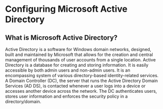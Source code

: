 <h1>Configuring Microsoft Active Directory</h1>

<h2>What is Microsoft Active Directory?</h2>
Active Directory is a software for Windows domain networks, designed, built and maintained by Microsoft that allows for the creation and central management of thousands of user accounts from a single location. Active Directory is a database for creating and storing information. It is easily accessible by both admin users and non-admin users. It is an encompassing system of various directory-based identity-related services. A Domain Controller (DC), the server that runs the Active Directory Domain Services (AD DS), is contacted whenever a user logs into a device or accesses another device across the network. The DC authenticates users, stores user information and enforces the security policy in a directory/domain.
